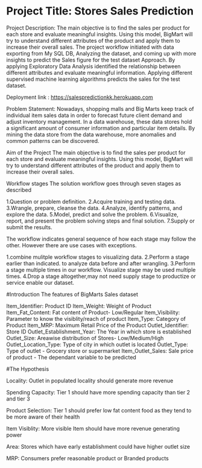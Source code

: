 # Project Title: Stores Sales Prediction
Project Description: 
The main objective is to find the sales per product for each store and evaluate meaningful insights. 
Using this model, BigMart will try to understand different attributes of the product and apply them to
increase their overall sales. The project workflow initiated with data exporting from My SQL DB, Analyzing 
the dataset, and coming up with more insights to predict the Sales figure for the test dataset Approach. 
By applying Exploratory Data Analysis identified the relationship between different attributes and evaluate meaningful information. 
Applying different supervised machine learning algorithms predicts the sales for the test dataset.

Deployment link :
https://salespredictionkk.herokuapp.com

Problem Statement:
Nowadays, shopping malls and Big Marts keep track of individual item sales data in order to forecast
future client demand and adjust inventory management. In a data warehouse, these data stores hold a 
significant amount of consumer information and particular item details. By mining the data store from the
data warehouse, more anomalies and common patterns can be discovered.

Aim of the Project
The main objective is to find the sales per product for each store and evaluate meaningful insights. Using this model,
BigMart will try to understand different attributes of the product and apply them to increase their overall sales.

Workflow stages
The solution workflow goes through seven stages as described 

1.Question or problem definition.
2.Acquire training and testing data.
3.Wrangle, prepare, cleanse the data.
4.Analyze, identify patterns, and explore the data.
5.Model, predict and solve the problem.
6.Visualize, report, and present the problem solving steps and final solution.
7.Supply or submit the results.

The workflow indicates general sequence of how each stage may follow the other. 
However there are use cases with exceptions.

1.combine mulitple workflow stages to visualizing data.
2.Perform a stage earlier than indicated. to analyze data before and after wrangling.
3.Perform a stage multiple times in our workflow. Visualize stage may be used multiple times.
4.Drop a stage altogether,may not need supply stage to productize or service enable our dataset.

#Introduction
The features of BigMarts Sales dataset

Item_Identifier: Product ID
Item_Weight: Weight of Product
Item_Fat_Content: Fat content of Product- Low/Regular
Item_Visibility: Parameter to know the visiblity/reach of product
Item_Type: Category of Product
Item_MRP: Maximum Retail Price of the Product
Outlet_Identifier: Store ID
Outlet_Establishment_Year: The Year in which store is established
Outlet_Size: Areawise distribution of Stores- Low/Medium/High
Outlet_Location_Type: Type of city in which outlet is located
Outlet_Type: Type of outlet - Grocery store or supermarket
Item_Outlet_Sales: Sale price of product - The dependant variable to be predicted

#The Hypothesis

Locality: Outlet in populated locality should generate more revenue

Spending Capacity: Tier 1 should have more spending capacity than tier 2 and tier 3

Product Selection: Tier 1 should prefer low fat content food as they tend to be more aware of their health

Item Visiblity: More visible Item should have more revenue generating power

Area: Stores which have early establishment could have higher outlet size

MRP: Consumers prefer reasonable product or Branded products
